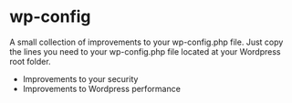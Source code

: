 # wp-config
A small collection of improvements to your wp-config.php file. Just copy the lines you need to your wp-config.php file located at your Wordpress root folder.
- Improvements to your security
- Improvements to Wordpress performance
